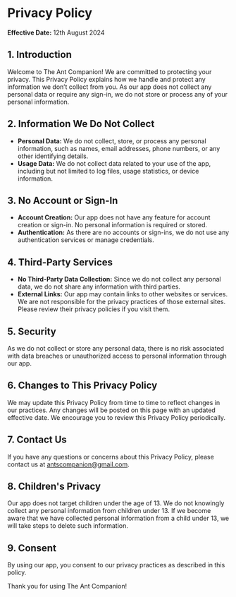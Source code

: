 # Privacy Policy

**Effective Date:** 12th August 2024

## 1. Introduction

Welcome to The Ant Companion! We are committed to protecting your privacy. This Privacy Policy explains how we handle and protect any information we don’t collect from you. As our app does not collect any personal data or require any sign-in, we do not store or process any of your personal information.

## 2. Information We Do Not Collect

- **Personal Data:** We do not collect, store, or process any personal information, such as names, email addresses, phone numbers, or any other identifying details.
- **Usage Data:** We do not collect data related to your use of the app, including but not limited to log files, usage statistics, or device information.

## 3. No Account or Sign-In

- **Account Creation:** Our app does not have any feature for account creation or sign-in. No personal information is required or stored.
- **Authentication:** As there are no accounts or sign-ins, we do not use any authentication services or manage credentials.

## 4. Third-Party Services

- **No Third-Party Data Collection:** Since we do not collect any personal data, we do not share any information with third parties.
- **External Links:** Our app may contain links to other websites or services. We are not responsible for the privacy practices of those external sites. Please review their privacy policies if you visit them.

## 5. Security

As we do not collect or store any personal data, there is no risk associated with data breaches or unauthorized access to personal information through our app.

## 6. Changes to This Privacy Policy

We may update this Privacy Policy from time to time to reflect changes in our practices. Any changes will be posted on this page with an updated effective date. We encourage you to review this Privacy Policy periodically.

## 7. Contact Us

If you have any questions or concerns about this Privacy Policy, please contact us at antscompanion@gmail.com.

## 8. Children's Privacy

Our app does not target children under the age of 13. We do not knowingly collect any personal information from children under 13. If we become aware that we have collected personal information from a child under 13, we will take steps to delete such information.

## 9. Consent

By using our app, you consent to our privacy practices as described in this policy.

Thank you for using The Ant Companion!
